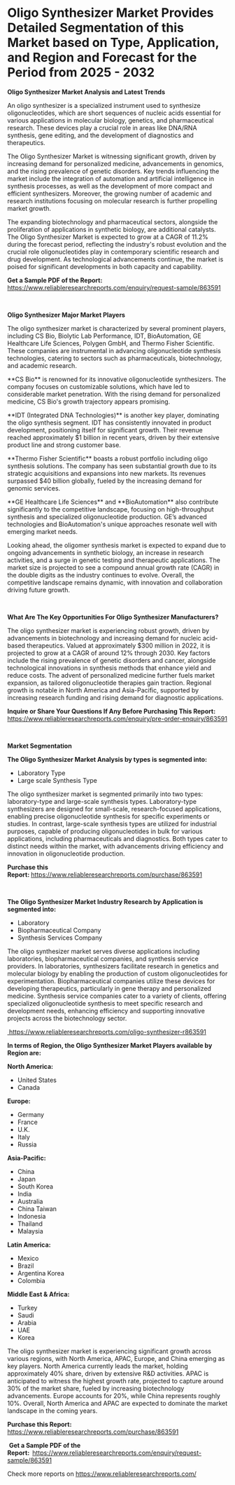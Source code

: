 <p><h1>Oligo Synthesizer Market Provides Detailed Segmentation of this Market based on Type, Application, and Region and Forecast for the Period from 2025 - 2032</h1></p><p><strong>Oligo Synthesizer Market Analysis and Latest Trends</strong></p>
<p><p>An oligo synthesizer is a specialized instrument used to synthesize oligonucleotides, which are short sequences of nucleic acids essential for various applications in molecular biology, genetics, and pharmaceutical research. These devices play a crucial role in areas like DNA/RNA synthesis, gene editing, and the development of diagnostics and therapeutics.</p><p>The Oligo Synthesizer Market is witnessing significant growth, driven by increasing demand for personalized medicine, advancements in genomics, and the rising prevalence of genetic disorders. Key trends influencing the market include the integration of automation and artificial intelligence in synthesis processes, as well as the development of more compact and efficient synthesizers. Moreover, the growing number of academic and research institutions focusing on molecular research is further propelling market growth.</p><p>The expanding biotechnology and pharmaceutical sectors, alongside the proliferation of applications in synthetic biology, are additional catalysts. The Oligo Synthesizer Market is expected to grow at a CAGR of 11.2% during the forecast period, reflecting the industry's robust evolution and the crucial role oligonucleotides play in contemporary scientific research and drug development. As technological advancements continue, the market is poised for significant developments in both capacity and capability.</p></p>
<p><strong>Get a Sample PDF of the Report:&nbsp;</strong> <a href="https://www.reliableresearchreports.com/enquiry/request-sample/863591?utm_campaign=3084&utm_medium=2&utm_source=Github&utm_content=ia&utm_term=10042025&utm_id=oligo-synthesizer">https://www.reliableresearchreports.com/enquiry/request-sample/863591</a></p>
<p>&nbsp;</p>
<p><strong>Oligo Synthesizer Major Market Players</strong></p>
<p><p>The oligo synthesizer market is characterized by several prominent players, including CS Bio, Biolytic Lab Performance, IDT, BioAutomation, GE Healthcare Life Sciences, Polygen GmbH, and Thermo Fisher Scientific. These companies are instrumental in advancing oligonucleotide synthesis technologies, catering to sectors such as pharmaceuticals, biotechnology, and academic research.</p><p>**CS Bio** is renowned for its innovative oligonucleotide synthesizers. The company focuses on customizable solutions, which have led to considerable market penetration. With the rising demand for personalized medicine, CS Bio's growth trajectory appears promising.</p><p>**IDT (Integrated DNA Technologies)** is another key player, dominating the oligo synthesis segment. IDT has consistently innovated in product development, positioning itself for significant growth. Their revenue reached approximately $1 billion in recent years, driven by their extensive product line and strong customer base.</p><p>**Thermo Fisher Scientific** boasts a robust portfolio including oligo synthesis solutions. The company has seen substantial growth due to its strategic acquisitions and expansions into new markets. Its revenues surpassed $40 billion globally, fueled by the increasing demand for genomic services.</p><p>**GE Healthcare Life Sciences** and **BioAutomation** also contribute significantly to the competitive landscape, focusing on high-throughput synthesis and specialized oligonucleotide production. GE’s advanced technologies and BioAutomation's unique approaches resonate well with emerging market needs.</p><p>Looking ahead, the oligomer synthesis market is expected to expand due to ongoing advancements in synthetic biology, an increase in research activities, and a surge in genetic testing and therapeutic applications. The market size is projected to see a compound annual growth rate (CAGR) in the double digits as the industry continues to evolve. Overall, the competitive landscape remains dynamic, with innovation and collaboration driving future growth.</p></p>
<p>&nbsp;</p>
<p><strong>What Are The Key Opportunities For Oligo Synthesizer Manufacturers?</strong></p>
<p><p>The oligo synthesizer market is experiencing robust growth, driven by advancements in biotechnology and increasing demand for nucleic acid-based therapeutics. Valued at approximately $300 million in 2022, it is projected to grow at a CAGR of around 12% through 2030. Key factors include the rising prevalence of genetic disorders and cancer, alongside technological innovations in synthesis methods that enhance yield and reduce costs. The advent of personalized medicine further fuels market expansion, as tailored oligonucleotide therapies gain traction. Regional growth is notable in North America and Asia-Pacific, supported by increasing research funding and rising demand for diagnostic applications.</p></p>
<p><strong>Inquire or Share Your Questions If Any Before Purchasing This Report:</strong> <a href="https://www.reliableresearchreports.com/enquiry/pre-order-enquiry/863591?utm_campaign=3084&utm_medium=2&utm_source=Github&utm_content=ia&utm_term=10042025&utm_id=oligo-synthesizer">https://www.reliableresearchreports.com/enquiry/pre-order-enquiry/863591</a></p>
<p>&nbsp;</p>
<p><strong>Market Segmentation</strong></p>
<p><strong>The Oligo Synthesizer Market Analysis by types is segmented into:</strong></p>
<p><ul><li>Laboratory Type</li><li>Large scale Synthesis Type</li></ul></p>
<p><p>The oligo synthesizer market is segmented primarily into two types: laboratory-type and large-scale synthesis types. Laboratory-type synthesizers are designed for small-scale, research-focused applications, enabling precise oligonucleotide synthesis for specific experiments or studies. In contrast, large-scale synthesis types are utilized for industrial purposes, capable of producing oligonucleotides in bulk for various applications, including pharmaceuticals and diagnostics. Both types cater to distinct needs within the market, with advancements driving efficiency and innovation in oligonucleotide production.</p></p>
<p><strong>Purchase this Report:&nbsp;</strong><a href="https://www.reliableresearchreports.com/purchase/863591?utm_campaign=3084&utm_medium=2&utm_source=Github&utm_content=ia&utm_term=10042025&utm_id=oligo-synthesizer">https://www.reliableresearchreports.com/purchase/863591</a></p>
<p>&nbsp;</p>
<p><strong>The Oligo Synthesizer Market Industry Research by Application is segmented into:</strong></p>
<p><ul><li>Laboratory</li><li>Biopharmaceutical Company</li><li>Synthesis Services Company</li></ul></p>
<p><p>The oligo synthesizer market serves diverse applications including laboratories, biopharmaceutical companies, and synthesis service providers. In laboratories, synthesizers facilitate research in genetics and molecular biology by enabling the production of custom oligonucleotides for experimentation. Biopharmaceutical companies utilize these devices for developing therapeutics, particularly in gene therapy and personalized medicine. Synthesis service companies cater to a variety of clients, offering specialized oligonucleotide synthesis to meet specific research and development needs, enhancing efficiency and supporting innovative projects across the biotechnology sector.</p></p>
<p><a href="https://www.reliableresearchreports.com/oligo-synthesizer-r863591?utm_campaign=3084&utm_medium=2&utm_source=Github&utm_content=ia&utm_term=10042025&utm_id=oligo-synthesizer">&nbsp;https://www.reliableresearchreports.com/oligo-synthesizer-r863591</a></p>
<p><strong>In terms of Region, the Oligo Synthesizer Market Players available by Region are:</strong></p>
<p>
    <p> <strong> North America: </strong>
        <ul>
            <li>United States</li>
            <li>Canada</li>
        </ul>
        </p> 
    <p> <strong> Europe: </strong>
        <ul>
            <li>Germany</li>
            <li>France</li>
            <li>U.K.</li>
            <li>Italy</li>
            <li>Russia</li>
        </ul>
        </p> 
    <p> <strong> Asia-Pacific: </strong>
        <ul>
            <li>China</li>
            <li>Japan</li>
            <li>South Korea</li>
            <li>India</li>
            <li>Australia</li>
            <li>China Taiwan</li>
            <li>Indonesia</li>
            <li>Thailand</li>
            <li>Malaysia</li>
        </ul>
        </p> 
    <p> <strong> Latin America: </strong>
        <ul>
            <li>Mexico</li>
            <li>Brazil</li>
            <li>Argentina Korea</li>
            <li>Colombia</li>
        </ul>
        </p> 
    <p> <strong> Middle East & Africa: </strong>
        <ul>
            <li>Turkey</li>
            <li>Saudi</li>
            <li>Arabia</li>
            <li>UAE</li>
            <li>Korea</li>
        </ul>
    </p>
    </p>
<p><p>The oligo synthesizer market is experiencing significant growth across various regions, with North America, APAC, Europe, and China emerging as key players. North America currently leads the market, holding approximately 40% share, driven by extensive R&D activities. APAC is anticipated to witness the highest growth rate, projected to capture around 30% of the market share, fueled by increasing biotechnology advancements. Europe accounts for 20%, while China represents roughly 10%. Overall, North America and APAC are expected to dominate the market landscape in the coming years.</p></p>
<p><strong>Purchase this Report: </strong><a href="https://www.reliableresearchreports.com/purchase/863591?utm_campaign=3084&utm_medium=2&utm_source=Github&utm_content=ia&utm_term=10042025&utm_id=oligo-synthesizer">https://www.reliableresearchreports.com/purchase/863591</a></p>
<p>&nbsp;<strong>Get a Sample PDF of the Report:&nbsp;&nbsp;</strong><a href="https://www.reliableresearchreports.com/enquiry/request-sample/863591?utm_campaign=3084&utm_medium=2&utm_source=Github&utm_content=ia&utm_term=10042025&utm_id=oligo-synthesizer">https://www.reliableresearchreports.com/enquiry/request-sample/863591</a></p>
<p><strong></strong></p>
<p>Check more reports on <a href="https://www.reliableresearchreports.com/?utm_campaign=3084&utm_medium=2&utm_source=Github&utm_content=ia&utm_term=10042025&utm_id=oligo-synthesizer">https://www.reliableresearchreports.com/</a></p>